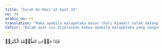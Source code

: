 ```yaml
---
title: "Surah An-Nazi'at Ayat 34"
no: 34
arabic_no: ٣٤
translation: "Maka apabila malapetaka besar (hari Kiamat) telah datang,"
tafsir: "Dalam ayat ini dijelaskan bahwa apabila malapetaka yang sangat besar yaitu hari Kiamat telah datang yang menyebabkan rambut pemuda bisa beruban dan neraka dapat dilihat, maka setiap orang akan melupakan malapetaka-malapetaka lain yang pernah dialaminya. Allah akan memisahkan antara orang-orang yang taat serta bertakwa, yang mana akan dimasukkan ke dalam surga, dengan orang-orang yang membangkang dan durhaka, yang mana akan dimasukkan ke dalam neraka."
---
```

فَاِذَا جَاۤءَتِ الطَّاۤمَّةُ الْكُبْرٰىۖ